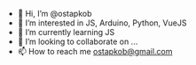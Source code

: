 - 👋 Hi, I’m @ostapkob
- 👀 I’m interested in JS, Arduino, Python, VueJS 
- 🌱 I’m currently learning JS
- 💞️ I’m looking to collaborate on ...
- 📫 How to reach me ostapkob@gmail.com

